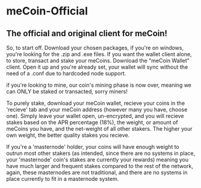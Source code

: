 # meCoin-Official
The official and original client for meCoin!
-------------------------
So, to start off. Download your chosen packages, if you're on windows, you're looking for the .zip and .exe files. If you want the wallet client alone, to store, transact and stake your meCoins. Download the "meCoin Wallet" client. Open it up and you're already set, your wallet will sync without the need of a .conf due to hardcoded node support.

if you're looking to mine, our coin's mining phase is now over, meaning we can ONLY be staked or transacted, sorry miners!

To purely stake, download your meCoin wallet, recieve your coins in the 'recieve' tab and your meCoin address (however many you have, choose one). Simply leave your wallet open, un-encrypted, and you will recieve stakes based on the APR percentage (18%), the weight, or amount of meCoins you have, and the net-weight of all other stakers. The higher your own weight, the better quality stakes you recieve.

If you're a 'masternode' holder, your coins will have enough weight to outrun most other stakers (as intended, since there are no systems in place, your 'masternode' coin's stakes are currently your rewards) meaning you have much larger and frequent stakes compared to the rest of the network, again, these masternodes are not traditional, and there are no systems in place currently to fit in a masternode system.
